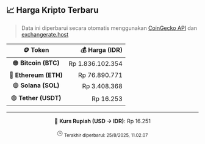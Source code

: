 

<!-- HARGA_KRIPTO -->
## 📈 Harga Kripto Terbaru

> Data ini diperbarui secara otomatis menggunakan [CoinGecko API](https://www.coingecko.com/) dan [exchangerate.host](https://exchangerate.host/)

<div align="center">

| 🪙 Token | 💰 Harga (IDR) |
|:------:|---------------:|
| 🟠 **Bitcoin (BTC)**   | Rp 1.836.102.354 |
| 🔵 **Ethereum (ETH)**  | Rp 76.890.771 |
| 🟣 **Solana (SOL)**    | Rp 3.408.368 |
| 🟢 **Tether (USDT)**   | Rp 16.253 |

---

💱 **Kurs Rupiah (USD → IDR)**: Rp 16.251

🕒 <sub>Terakhir diperbarui: 25/8/2025, 11.02.07</sub>

</div>
<!-- /HARGA_KRIPTO -->
